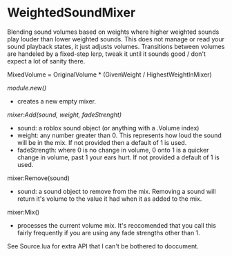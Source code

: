 # WeightedSoundMixer
Blending sound volumes based on weights where higher weighted sounds play louder than lower weighted sounds. This does not manage or read your sound playback states, it just adjusts volumes. Transitions between volumes are handeled by a fixed-step lerp, tweak it until it sounds good / don't expect a lot of sanity there.

MixedVolume = OriginalVolume * (GivenWeight / HighestWeightInMixer)

*module.new()*
 - creates a new empty mixer.

*mixer:Add(sound, weight, fadeStrenght)*
 - sound: a roblox sound object (or anything with a .Volume index)
 - weight: any number greater than 0. This represents how loud the sound will be in the mix. If not provided then a default of 1 is used.
 - fadeStrength: where 0 is no change in volume, 0 onto 1 is a quicker change in volume, past 1 your ears hurt. If not provided a default of 1 is used.

mixer:Remove(sound)
 - sound: a sound object to remove from the mix. Removing a sound will return it's volume to the value it had when it as added to the mix.

mixer:Mix()
 - processes the current volume mix. It's reccomended that you call this fairly frequently if you are using any fade strengths other than 1.

See Source.lua for extra API that I can't be bothered to doccument.
